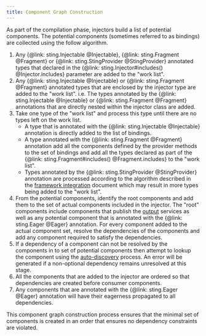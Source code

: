 ```yaml
---
title: Component Graph Construction
---
```


As part of the compilation phase, injectors build a list of potential components. The potential components
(sometimes referred to as bindings) are collected using the follow algorithm.

1. Any {@link: sting.Injectable @Injectable}, {@link: sting.Fragment @Fragment} or {@link: sting.StingProvider @StingProvider}
   annotated types that declared in the {@link: sting.Injector#includes() @Injector.includes} parameter are added to
   the "work list".
2. Any {@link: sting.Injectable @Injectable} or {@link: sting.Fragment @Fragment} annotated types that are enclosed
   by the injector type are added to the "work list". i.e. The types annotated by the {@link: sting.Injectable @Injectable}
   or {@link: sting.Fragment @Fragment} annotations that are directly nested within the injector class are added.
3. Take one type of the "work list" and process this type until there are no types left on the work list.
   * A type that is annotated with the {@link: sting.Injectable @Injectable} annotation is directly added to
     the list of bindings.
   * A type annotated with the {@link: sting.Fragment @Fragment} annotation add all the components defined
     by the provider methods to the set of bindings and add all the types declared as part of the
     {@link: sting.Fragment#includes() @Fragment.includes} to the "work list".
   * Types annotated by the {@link: sting.StingProvider @StingProvider} annotation are processed according to
     the algorithm described in the [framework integration](framework_integration.md) document which may result
     in more types being added to the "work list".
4. From the potential components, identify the root components and add them to the set of actual components included
   in the injector. The "root" components include components that publish the [output](outputs.md) services as well
   as any potential component that is annotated with the {@link: sting.Eager @Eager} annotation. For every component
   added to the actual component set, resolve the dependencies of the components and add any component required to
   satisfy the dependencies.
5. If a dependency of a component can not be resolved by the components in to set of potential components then attempt
   to lookup the component using the [auto-discovery](autodiscovery.md) process. An error will be generated if a
   non-optional dependency remains unresolved at this stage.
6. All the components that are added to the injector are ordered so that dependencies are created before consumer
   components.
7. Any components that are annotated with the {@link: sting.Eager @Eager} annotation will have their eagerness
   propagated to all dependencies.

This component graph construction process ensures that the minimal set of components is created in an order that
ensures no dependency constraints are violated.
